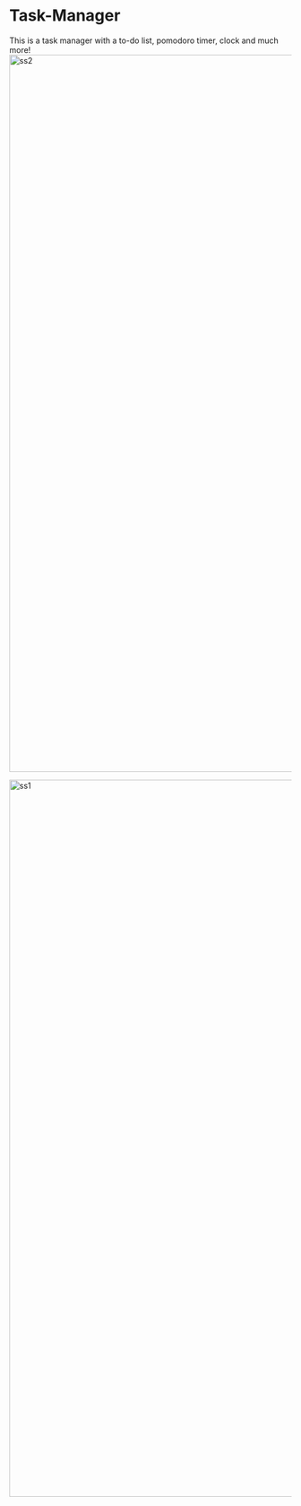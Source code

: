 # Task-Manager
This is a task manager with a to-do list, pomodoro timer, clock and much more!
<img width="1280" alt="ss2" src="https://github.com/user-attachments/assets/72d0ce09-928b-4dae-b325-67015b933832">

<img width="1280" alt="ss1" src="https://github.com/user-attachments/assets/dee6c731-b08c-4079-a811-b5d77c15525e">
